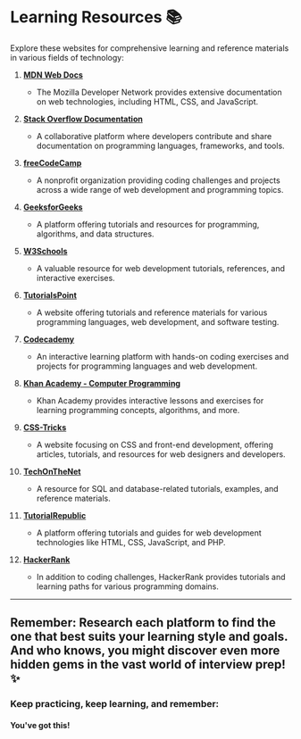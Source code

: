 # Learning Resources 📚

Explore these websites for comprehensive learning and reference materials in various fields of technology:

1. **[MDN Web Docs](https://developer.mozilla.org/)**

   - The Mozilla Developer Network provides extensive documentation on web technologies, including HTML, CSS, and JavaScript.

2. **[Stack Overflow Documentation](https://stackoverflow.com/documentation)**

   - A collaborative platform where developers contribute and share documentation on programming languages, frameworks, and tools.

3. **[freeCodeCamp](https://www.freecodecamp.org/)**

   - A nonprofit organization providing coding challenges and projects across a wide range of web development and programming topics.

4. **[GeeksforGeeks](https://www.geeksforgeeks.org/)**

   - A platform offering tutorials and resources for programming, algorithms, and data structures.

5. **[W3Schools](https://www.w3schools.com/)**

   - A valuable resource for web development tutorials, references, and interactive exercises.

6. **[TutorialsPoint](https://www.tutorialspoint.com/)**

   - A website offering tutorials and reference materials for various programming languages, web development, and software testing.

7. **[Codecademy](https://www.codecademy.com/)**

   - An interactive learning platform with hands-on coding exercises and projects for programming languages and web development.

8. **[Khan Academy - Computer Programming](https://www.khanacademy.org/computing)**

   - Khan Academy provides interactive lessons and exercises for learning programming concepts, algorithms, and more.

9. **[CSS-Tricks](https://css-tricks.com/)**

   - A website focusing on CSS and front-end development, offering articles, tutorials, and resources for web designers and developers.

10. **[TechOnTheNet](https://www.techonthenet.com/)**

    - A resource for SQL and database-related tutorials, examples, and reference materials.

11. **[TutorialRepublic](https://www.tutorialrepublic.com/)**

    - A platform offering tutorials and guides for web development technologies like HTML, CSS, JavaScript, and PHP.

12. **[HackerRank](https://www.hackerrank.com/domains/tutorials/10-days-of-javascript)**

    - In addition to coding challenges, HackerRank provides tutorials and learning paths for various programming domains.

---

## Remember: Research each platform to find the one that best suits your learning style and goals. And who knows, you might discover even more hidden gems in the vast world of interview prep! ✨

### Keep practicing, keep learning, and remember:

#### You've got this!
